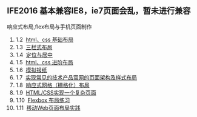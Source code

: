 ## IFE2016 基本兼容IE8，ie7页面会乱，暂未进行兼容

响应式布局,flex布局与手机页面制作
1. 1.2  <a href="https://zhaoteee.github.io/IFE2016/1.2/">html、css 基础布局</a>
2. 1.3  <a href="https://zhaoteee.github.io/IFE2016/1.3/">三栏式布局</a>
3. 1.4  <a href="https://zhaoteee.github.io/IFE2016/1.4/">定位与居中</a>
4. 1.5  <a href="https://zhaoteee.github.io/IFE2016/1.5/">html、css 进阶布局</a>
5. 1.6  <a href="https://zhaoteee.github.io/IFE2016/1.6/">模拟报纸</a>
6. 1.7  <a href="https://zhaoteee.github.io/IFE2016/1.7/">实现常见的技术产品官网的页面架构及样式布局</a>
7. 1.8  <a href="https://zhaoteee.github.io/IFE2016/1.8/">响应式网格（栅格化）布局</a>
8. 1.9  <a href="https://zhaoteee.github.io/IFE2016/1.9/">HTML/CSS实现一个复杂页面</a>
9. 1.10  <a href="https://zhaoteee.github.io/IFE2016/1.10/">Flexbox 布局练习</a>
10. 1.11  <a href="https://zhaoteee.github.io/IFE2016/1.11/">移动Web页面布局实践</a>
